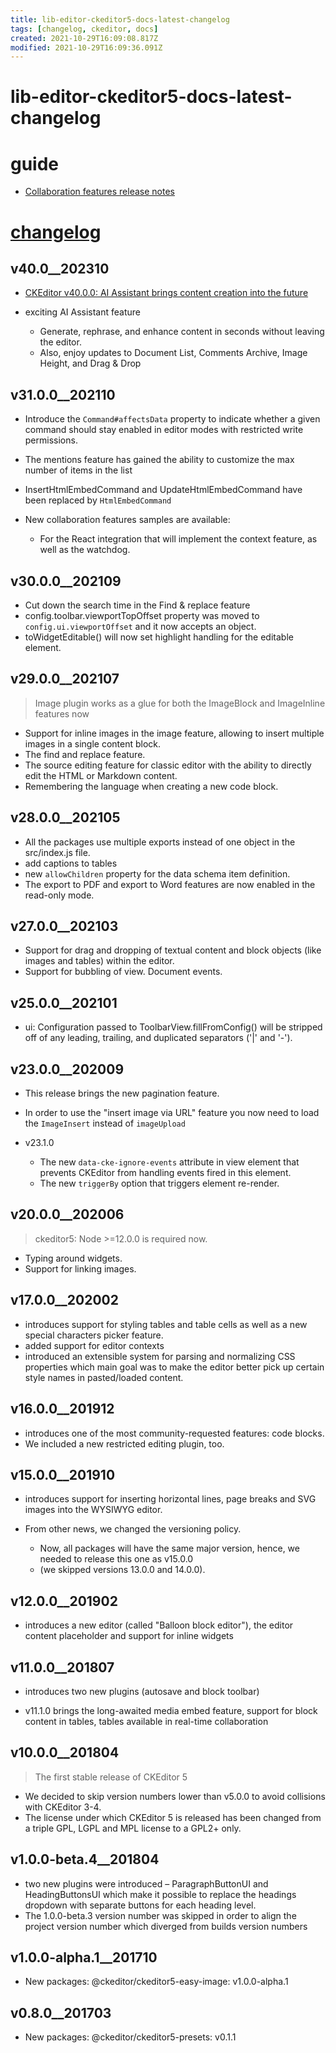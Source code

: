 ```yaml
---
title: lib-editor-ckeditor5-docs-latest-changelog
tags: [changelog, ckeditor, docs]
created: 2021-10-29T16:09:08.817Z
modified: 2021-10-29T16:09:36.091Z
---
```


# lib-editor-ckeditor5-docs-latest-changelog

# guide

- [Collaboration features release notes](https://ckeditor.com/collaboration/changelog/)
# [changelog](https://github.com/ckeditor/ckeditor5/blob/master/CHANGELOG.md)

## v40.0__202310

- [CKEditor v40.0.0: AI Assistant brings content creation into the future](https://ckeditor.com/blog/ckeditor-40-0-0-release-highlights/)

- exciting AI Assistant feature
  - Generate, rephrase, and enhance content in seconds without leaving the editor. 
  - Also, enjoy updates to Document List, Comments Archive, Image Height, and Drag & Drop

## v31.0.0__202110

- Introduce the `Command#affectsData` property to indicate whether a given command should stay enabled in editor modes with restricted write permissions. 
- The mentions feature has gained the ability to customize the max number of items in the list

- InsertHtmlEmbedCommand and UpdateHtmlEmbedCommand have been replaced by `HtmlEmbedCommand`

- New collaboration features samples are available:
  - For the React integration that will implement the context feature, as well as the watchdog.

## v30.0.0__202109

- Cut down the search time in the Find & replace feature
- config.toolbar.viewportTopOffset property was moved to `config.ui.viewportOffset` and it now accepts an object.
- toWidgetEditable() will now set highlight handling for the editable element.

## v29.0.0__202107

> Image plugin works as a glue for both the ImageBlock and ImageInline features now

- Support for inline images in the image feature, allowing to insert multiple images in a single content block.
- The find and replace feature.
- The source editing feature for classic editor with the ability to directly edit the HTML or Markdown content.
- Remembering the language when creating a new code block.

## v28.0.0__202105

- All the packages use multiple exports instead of one object in the src/index.js file. 
- add captions to tables
-  new `allowChildren` property for the data schema item definition.
- The export to PDF and export to Word features are now enabled in the read-only mode.

## v27.0.0__202103

- Support for drag and dropping of textual content and block objects (like images and tables) within the editor.
- Support for bubbling of view. Document events.

## v25.0.0__202101

- ui: Configuration passed to ToolbarView.fillFromConfig() will be stripped off of any leading, trailing, and duplicated separators ('|' and '-').

## v23.0.0__202009

- This release brings the new pagination feature.
- In order to use the "insert image via URL" feature you now need to load the `ImageInsert` instead of `imageUpload`

- v23.1.0
  - The new `data-cke-ignore-events` attribute in view element that prevents CKEditor from handling events fired in this element.
  - The new `triggerBy` option that triggers element re-render.

## v20.0.0__202006

> ckeditor5: Node >=12.0.0 is required now.

- Typing around widgets.
- Support for linking images.

## v17.0.0__202002

- introduces support for styling tables and table cells as well as a new special characters picker feature.
- added support for editor contexts
- introduced an extensible system for parsing and normalizing CSS properties which main goal was to make the editor better pick up certain style names in pasted/loaded content.

## v16.0.0__201912

- introduces one of the most community-requested features: code blocks. 
- We included a new restricted editing plugin, too.

## v15.0.0__201910

- introduces support for inserting horizontal lines, page breaks and SVG images into the WYSIWYG editor. 

- From other news, we changed the versioning policy. 
  - Now, all packages will have the same major version, hence, we needed to release this one as v15.0.0 
  - (we skipped versions 13.0.0 and 14.0.0). 

## v12.0.0__201902

- introduces a new editor (called "Balloon block editor"), the editor content placeholder and support for inline widgets

## v11.0.0__201807

- introduces two new plugins (autosave and block toolbar)

- v11.1.0 brings the long-awaited media embed feature, support for block content in tables, tables available in real-time collaboration

## v10.0.0__201804

> The first stable release of CKEditor 5

- We decided to skip version numbers lower than v5.0.0 to avoid collisions with CKEditor 3-4.
- The license under which CKEditor 5 is released has been changed from a triple GPL, LGPL and MPL license to a GPL2+ only. 

## v1.0.0-beta.4__201804

- two new plugins were introduced – ParagraphButtonUI and HeadingButtonsUI which make it possible to replace the headings dropdown with separate buttons for each heading level.
- The 1.0.0-beta.3 version number was skipped in order to align the project version number which diverged from builds version numbers

## v1.0.0-alpha.1__201710

- New packages: @ckeditor/ckeditor5-easy-image: v1.0.0-alpha.1

## v0.8.0__201703

- New packages: @ckeditor/ckeditor5-presets: v0.1.1

